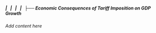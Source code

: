 ##### |   |   |   |   ├── Economic Consequences of Tariff Imposition on GDP Growth

*Add content here*